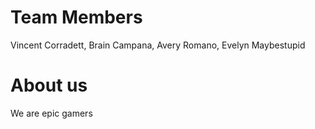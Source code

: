 # Team Members
Vincent Corradett, Brain Campana, Avery Romano, Evelyn Maybestupid
# About us
We are epic gamers

